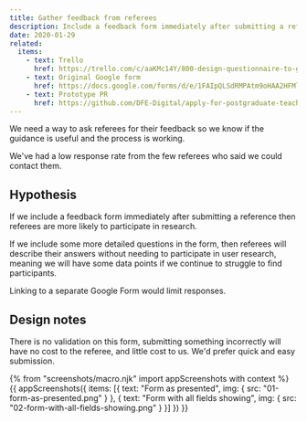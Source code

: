 ```yaml
---
title: Gather feedback from referees
description: Include a feedback form immediately after submitting a reference
date: 2020-01-29
related:
  items:
    - text: Trello
      href: https://trello.com/c/aaKMc14Y/800-design-questionnaire-to-get-feedback-from-referees
    - text: Original Google form
      href: https://docs.google.com/forms/d/e/1FAIpQLSdRMPAtm9oHAA2HFMlXK9mAQQNvkIKf8lD2aQMI7o_fuwqohA/formResponse
    - text: Prototype PR
      href: https://github.com/DFE-Digital/apply-for-postgraduate-teacher-training-prototype/pull/328
---
```

We need a way to ask referees for their feedback so we know if the guidance is useful and the process is working.

We've had a low response rate from the few referees who said we could contact them.

## Hypothesis

If we include a feedback form immediately after submitting a reference then referees are more likely to participate in research.

If we include some more detailed questions in the form, then referees will describe their answers without needing to participate in user research, meaning we will have some data points if we continue to struggle to find participants.

Linking to a separate Google Form would limit responses.

## Design notes

There is no validation on this form, submitting something incorrectly will have no cost to the referee, and little cost to us. We'd prefer quick and easy submission.

{% from "screenshots/macro.njk" import appScreenshots with context %}
{{ appScreenshots({
  items: [{
      text: "Form as presented",
      img: { src: "01-form-as-presented.png" }
    }, {
      text: "Form with all fields showing",
      img: { src: "02-form-with-all-fields-showing.png" }
    }]
}) }}
